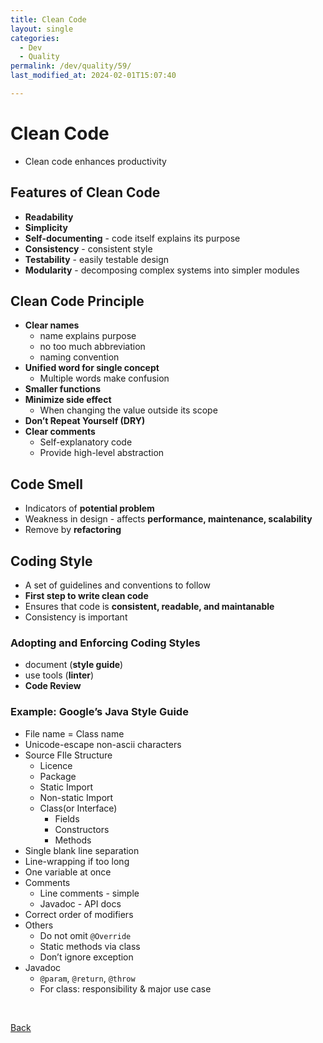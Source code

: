 ```yaml
---
title: Clean Code
layout: single
categories:
  - Dev
  - Quality
permalink: /dev/quality/59/
last_modified_at: 2024-02-01T15:07:40

---
```


# Clean Code

- Clean code enhances productivity

## Features of Clean Code

- **Readability**
- **Simplicity**
- **Self-documenting** - code itself explains its purpose
- **Consistency** - consistent style
- **Testability** - easily testable design
- **Modularity** - decomposing complex systems into simpler modules

## Clean Code Principle

- **Clear names**
    - name explains purpose
    - no too much abbreviation
    - naming convention
- **Unified word for single concept**
    - Multiple words make confusion
- **Smaller functions**
- **Minimize side effect**
    - When changing the value outside its scope
- **Don’t Repeat Yourself (DRY)**
- **Clear comments**
    - Self-explanatory code
    - Provide high-level abstraction

## Code Smell

- Indicators of **potential problem**
- Weakness in design - affects **performance, maintenance, scalability**
- Remove by **refactoring**

## Coding Style

- A set of guidelines and conventions to follow
- **First step to write clean code**
- Ensures that code is **consistent, readable, and maintanable**
- Consistency is important

### Adopting and Enforcing Coding Styles

- document (**style guide**)
- use tools (**linter**)
- **Code Review**

### Example: Google’s Java Style Guide

- File name = Class name
- Unicode-escape non-ascii characters
- Source FIle Structure
    - Licence
    - Package
    - Static Import
    - Non-static Import
    - Class(or Interface)
        - Fields
        - Constructors
        - Methods
- Single blank line separation
- Line-wrapping if too long
- One variable at once
- Comments
    - Line comments - simple
    - Javadoc - API docs
- Correct order of modifiers
- Others
    - Do not omit `@Override`
    - Static methods via class
    - Don’t ignore exception
- Javadoc
    - `@param`, `@return`, `@throw`
    - For class: responsibility & major use case

<br>

[Back](/dev/quality/)